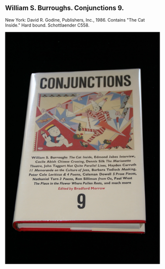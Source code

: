## William S. Burroughs. Conjunctions 9.

New York: David R. Godine, Publishers, Inc., 1986. Contains "The Cat Inside." Hard bound. Schottlaender C558.

![Conjunctions 9](../assets/images/conjunctions-9-1.jpg)
